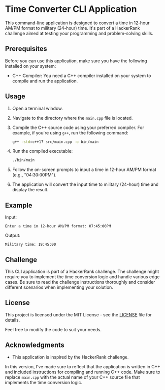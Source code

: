 # Time Converter CLI Application

This command-line application is designed to convert a time in 12-hour AM/PM format to military (24-hour) time. It's part of a HackerRank challenge aimed at testing your programming and problem-solving skills.

## Prerequisites

Before you can use this application, make sure you have the following installed on your system:

- C++ Compiler: You need a C++ compiler installed on your system to compile and run the application.

## Usage

1. Open a terminal window.

2. Navigate to the directory where the `main.cpp` file is located.

3. Compile the C++ source code using your preferred compiler. For example, if you're using `g++`, run the following command:

   ```bash
   g++ -std=c++17 src/main.cpp -o bin/main
   ```

4. Run the compiled executable:

   ```bash
   ./bin/main
   ```

5. Follow the on-screen prompts to input a time in 12-hour AM/PM format (e.g., "04:30:00PM").

6. The application will convert the input time to military (24-hour) time and display the result.

## Example

Input:
```
Enter a time in 12-hour AM/PM format: 07:45:00PM
```

Output:
```
Military time: 19:45:00
```

## Challenge

This CLI application is part of a HackerRank challenge. The challenge might require you to implement the time conversion logic and handle various edge cases. Be sure to read the challenge instructions thoroughly and consider different scenarios when implementing your solution.

## License

This project is licensed under the MIT License - see the [LICENSE](LICENSE) file for details.

Feel free to modify the code to suit your needs.

## Acknowledgments

- This application is inspired by the HackerRank challenge.

In this version, I've made sure to reflect that the application is written in C++ and included instructions for compiling and running C++ code. Make sure to replace `main.cpp` with the actual name of your C++ source file that implements the time conversion logic.
